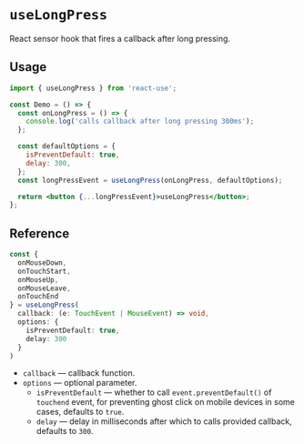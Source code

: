 # `useLongPress`

React sensor hook that fires a callback after long pressing.

## Usage

```jsx
import { useLongPress } from 'react-use';

const Demo = () => {
  const onLongPress = () => {
    console.log('calls callback after long pressing 300ms');
  };

  const defaultOptions = {
    isPreventDefault: true,
    delay: 300,
  };
  const longPressEvent = useLongPress(onLongPress, defaultOptions);

  return <button {...longPressEvent}>useLongPress</button>;
};
```

## Reference

```ts
const {
  onMouseDown,
  onTouchStart,
  onMouseUp,
  onMouseLeave,
  onTouchEnd
} = useLongPress(
  callback: (e: TouchEvent | MouseEvent) => void,
  options: {
    isPreventDefault: true,
    delay: 300
  }
)
```

- `callback` &mdash; callback function.
- `options` &mdash; optional parameter.
  - `isPreventDefault` &mdash; whether to call `event.preventDefault()` of `touchend` event, for preventing ghost click on mobile devices in some cases, defaults to `true`.
  - `delay` &mdash; delay in milliseconds after which to calls provided callback, defaults to `300`.
